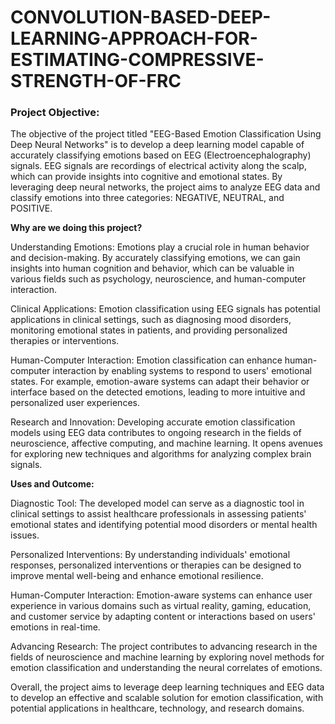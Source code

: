 # CONVOLUTION-BASED-DEEP-LEARNING-APPROACH-FOR-ESTIMATING-COMPRESSIVE-STRENGTH-OF-FRC
### Project Objective:

The objective of the project titled "EEG-Based Emotion Classification Using Deep Neural Networks" is to develop a deep learning model capable of accurately classifying emotions based on EEG (Electroencephalography) signals. EEG signals are recordings of electrical activity along the scalp, which can provide insights into cognitive and emotional states. By leveraging deep neural networks, the project aims to analyze EEG data and classify emotions into three categories: NEGATIVE, NEUTRAL, and POSITIVE.

**Why are we doing this project?**

Understanding Emotions: Emotions play a crucial role in human behavior and decision-making. By accurately classifying emotions, we can gain insights into human cognition and behavior, which can be valuable in various fields such as psychology, neuroscience, and human-computer interaction.

Clinical Applications: Emotion classification using EEG signals has potential applications in clinical settings, such as diagnosing mood disorders, monitoring emotional states in patients, and providing personalized therapies or interventions.

Human-Computer Interaction: Emotion classification can enhance human-computer interaction by enabling systems to respond to users' emotional states. For example, emotion-aware systems can adapt their behavior or interface based on the detected emotions, leading to more intuitive and personalized user experiences.

Research and Innovation: Developing accurate emotion classification models using EEG data contributes to ongoing research in the fields of neuroscience, affective computing, and machine learning. It opens avenues for exploring new techniques and algorithms for analyzing complex brain signals.

**Uses and Outcome:**

Diagnostic Tool: The developed model can serve as a diagnostic tool in clinical settings to assist healthcare professionals in assessing patients' emotional states and identifying potential mood disorders or mental health issues.

Personalized Interventions: By understanding individuals' emotional responses, personalized interventions or therapies can be designed to improve mental well-being and enhance emotional resilience.

Human-Computer Interaction: Emotion-aware systems can enhance user experience in various domains such as virtual reality, gaming, education, and customer service by adapting content or interactions based on users' emotions in real-time.

Advancing Research: The project contributes to advancing research in the fields of neuroscience and machine learning by exploring novel methods for emotion classification and understanding the neural correlates of emotions.

Overall, the project aims to leverage deep learning techniques and EEG data to develop an effective and scalable solution for emotion classification, with potential applications in healthcare, technology, and research domains.
